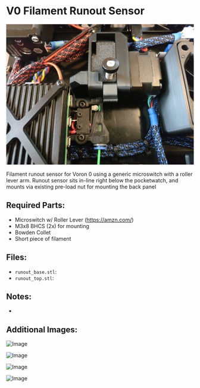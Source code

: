 # V0 Filament Runout Sensor

![Image](./images/runout_sensor.jpg) 

Filament runout sensor for Voron 0 using a generic microswitch with a roller lever arm. Runout sensor sits in-line right below the pocketwatch, and mounts via existing pre-load nut for mounting the back panel

## Required Parts:
* Microswitch w/ Roller Lever (https://amzn.com/)
* M3x8 BHCS (2x) for mounting
* Bowden Collet
* Short piece of filament

## Files: 
* `runout_base.stl`: 
* `runout_top.stl`: 

## Notes: 
* 

## Additional Images:
![Image](./images/runout_sensor.png) 

![Image](./images/runout_sensor.png) 

![Image](./images/runout_sensor.png) 

![Image](./images/runout_sensor.png) 
